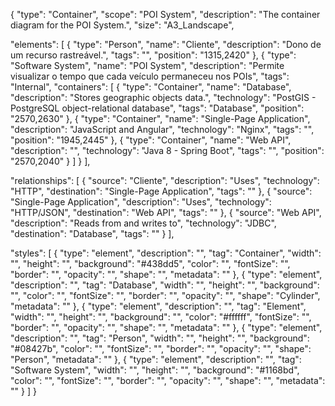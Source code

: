 {
  "type": "Container",
  "scope": "POI System",
  "description": "The container diagram for the POI System.",
  "size": "A3_Landscape",


  "elements": [
    {
      "type": "Person",
      "name": "Cliente",
      "description": "Dono de um recurso rastreável.",
      "tags": "",
      "position": "1315,2420"
    },
    {
      "type": "Software System",
      "name": "POI System",
      "description": "Permite visualizar o tempo que cada veículo permaneceu nos POIs",
      "tags": "Internal",
      "containers": [
        {
          "type": "Container",
          "name": "Database",
          "description": "Stores geographic objects data.",
          "technology": "PostGIS - PostgreSQL object-relational database",
          "tags": "Database",
          "position": "2570,2630"
        },
        {
          "type": "Container",
          "name": "Single-Page Application",
          "description": "JavaScript and Angular",
          "technology": "Nginx",
          "tags": "",
          "position": "1945,2445"
        },
        {
          "type": "Container",
          "name": "Web API",
          "description": "",
          "technology": "Java 8 - Spring Boot",
          "tags": "",
          "position": "2570,2040"
        }
      ]
    }
  ],


  "relationships": [
    {
      "source": "Cliente",
      "description": "Uses",
      "technology": "HTTP",
      "destination": "Single-Page Application",
      "tags": ""
    },
    {
      "source": "Single-Page Application",
      "description": "Uses",
      "technology": "HTTP/JSON",
      "destination": "Web API",
      "tags": ""
    },
    {
      "source": "Web API",
      "description": "Reads from and writes to",
      "technology": "JDBC",
      "destination": "Database",
      "tags": ""
    }
  ],


  "styles": [
    {
      "type": "element",
      "description": "",
      "tag": "Container",
      "width": "",
      "height": "",
      "background": "#438dd5",
      "color": "",
      "fontSize": "",
      "border": "",
      "opacity": "",
      "shape": "",
      "metadata": ""
    },
    {
      "type": "element",
      "description": "",
      "tag": "Database",
      "width": "",
      "height": "",
      "background": "",
      "color": "",
      "fontSize": "",
      "border": "",
      "opacity": "",
      "shape": "Cylinder",
      "metadata": ""
    },
    {
      "type": "element",
      "description": "",
      "tag": "Element",
      "width": "",
      "height": "",
      "background": "",
      "color": "#ffffff",
      "fontSize": "",
      "border": "",
      "opacity": "",
      "shape": "",
      "metadata": ""
    },
    {
      "type": "element",
      "description": "",
      "tag": "Person",
      "width": "",
      "height": "",
      "background": "#08427b",
      "color": "",
      "fontSize": "",
      "border": "",
      "opacity": "",
      "shape": "Person",
      "metadata": ""
    },
    {
      "type": "element",
      "description": "",
      "tag": "Software System",
      "width": "",
      "height": "",
      "background": "#1168bd",
      "color": "",
      "fontSize": "",
      "border": "",
      "opacity": "",
      "shape": "",
      "metadata": ""
    }
  ]
}